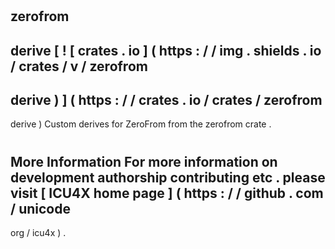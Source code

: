 #
zerofrom
-
derive
[
!
[
crates
.
io
]
(
https
:
/
/
img
.
shields
.
io
/
crates
/
v
/
zerofrom
-
derive
)
]
(
https
:
/
/
crates
.
io
/
crates
/
zerofrom
-
derive
)
Custom
derives
for
ZeroFrom
from
the
zerofrom
crate
.
#
#
More
Information
For
more
information
on
development
authorship
contributing
etc
.
please
visit
[
ICU4X
home
page
]
(
https
:
/
/
github
.
com
/
unicode
-
org
/
icu4x
)
.
